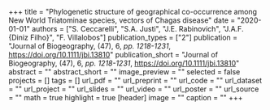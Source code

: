 +++
title = "Phylogenetic structure of geographical co-occurrence among New World Triatominae species, vectors of Chagas disease"
date = "2020-01-01"
authors = ["S. Ceccarelli", "S.A. Justi", "J.E. Rabinovich", "J.A.F. {Diniz Filho}", "F. Villalobos"]
publication_types = ["2"]
publication = "Journal of Biogeography, (47), 6, _pp. 1218-1231_, https://doi.org/10.1111/jbi.13810"
publication_short = "Journal of Biogeography, (47), 6, _pp. 1218-1231_, https://doi.org/10.1111/jbi.13810"
abstract = ""
abstract_short = ""
image_preview = ""
selected = false
projects = []
tags = []
url_pdf = ""
url_preprint = ""
url_code = ""
url_dataset = ""
url_project = ""
url_slides = ""
url_video = ""
url_poster = ""
url_source = ""
math = true
highlight = true
[header]
image = ""
caption = ""
+++
